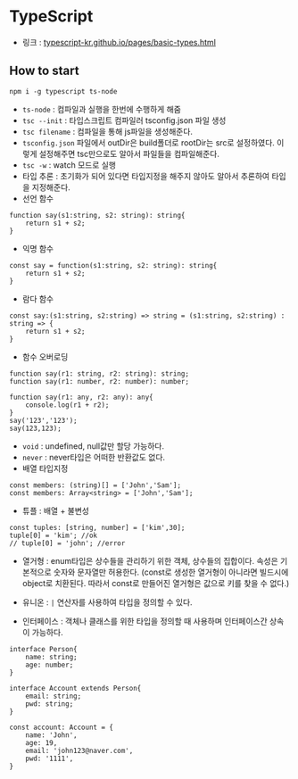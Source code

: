 # TypeScript
 - 링크 : [typescript-kr.github.io/pages/basic-types.html](https://typescript-kr.github.io/pages/basic-types.html)    

## How to start
```
npm i -g typescript ts-node
```
- `ts-node` : 컴파일과 실행을 한번에 수행하게 해줌
- `tsc --init` : 타입스크립트 컴파일러 tsconfig.json 파일 생성
- `tsc filename` : 컴파일을 통해 js파일을 생성해준다.
- `tsconfig.json` 파일에서 outDir은 build폴더로 rootDir는 src로 설정하였다. 이렇게 설정해주면 tsc만으로도 알아서 파일들을 컴파일해준다.
- `tsc -w` : watch 모드로 실행
- 타입 추론 : 초기화가 되어 있다면 타입지정을 해주지 않아도 알아서 추론하여 타입을 지정해준다.
- 선언 함수
```
function say(s1:string, s2: string): string{
    return s1 + s2;
}
```
- 익명 함수
```
const say = function(s1:string, s2: string): string{
    return s1 + s2;
}
```
- 람다 함수
```
const say:(s1:string, s2:string) => string = (s1:string, s2:string) : string => {
    return s1 + s2;
}
```
- 함수 오버로딩
```
function say(r1: string, r2: string): string;
function say(r1: number, r2: number): number;

function say(r1: any, r2: any): any{
    console.log(r1 + r2);
}
say('123','123');
say(123,123);
```
- `void` : undefined, null값만 할당 가능하다.
- `never` : never타입은 어떠한 반환값도 없다.
- 배열 타입지정
```
const members: (string)[] = ['John','Sam'];
const members: Array<string> = ['John','Sam'];
```                                                                          
- 튜플 : 배열 + 불변성
```
const tuples: [string, number] = ['kim',30];
tuple[0] = 'kim'; //ok
// tuple[0] = 'john'; //error
```
- 열거형 : enum타입은 상수들을 관리하기 위한 객체, 상수들의 집합이다. 속성은 기본적으로 숫자와 문자열만 허용한다. (const로 생성한 열거형이 아니라면 빌드시에 object로 치환된다. 따라서 const로 만들어진 열거형은 값으로 키를 찾을 수 없다.)

- 유니온 : `|` 연산자를 사용하여 타입을 정의할 수 있다.
- 인터페이스 : 객체나 클래스를 위한 타입을 정의할 때 사용하며 인터페이스간 상속이 가능하다.
```
interface Person{
    name: string;
    age: number;
}

interface Account extends Person{
    email: string;
    pwd: string;
}

const account: Account = {
    name: 'John',
    age: 19,
    email: 'john123@naver.com',
    pwd: '1111',
}
```